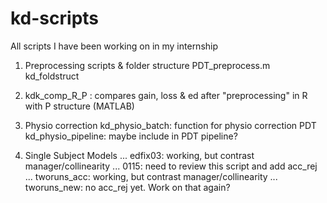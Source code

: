 # kd-scripts
All scripts I have been working on in my internship

1. Preprocessing scripts & folder structure
PDT_preprocess.m
kd_foldstruct

2. kdk_comp_R_P : compares gain, loss & ed after "preprocessing" in R with P structure (MATLAB)

3. Physio correction
kd_physio_batch: function for physio correction PDT
kd_physio_pipeline: maybe include in PDT pipeline?

4. Single Subject Models
... edfix03: working, but contrast manager/collinearity
... 0115: need to review this script and add acc_rej
... tworuns_acc: working, but contrast manager/collinearity
... tworuns_new: no acc_rej yet. Work on that again?
